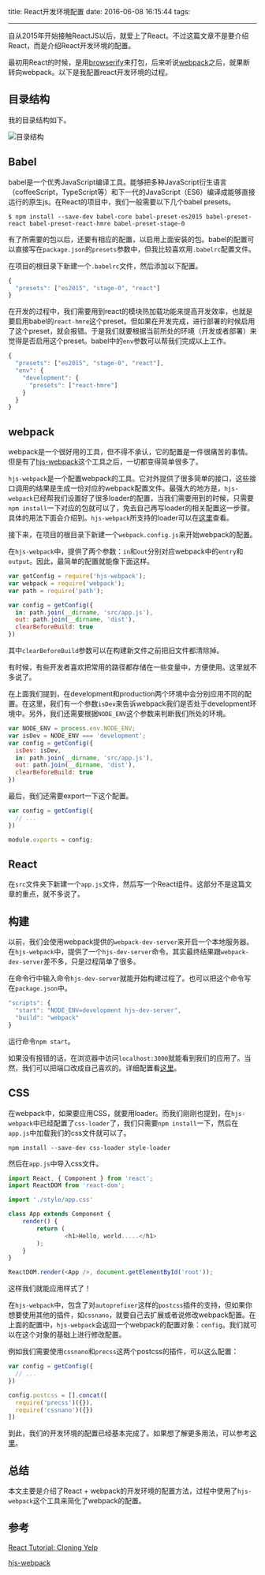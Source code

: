 title: React开发环境配置
date: 2016-06-08 16:15:44
tags:

---

自从2015年开始接触ReactJS以后，就爱上了React。不过这篇文章不是要介绍React，而是介绍React开发环境的配置。

最初用React的时候，是用[browserify](http://browserify.org/)来打包，后来听说[webpack](https://webpack.github.io/)之后，就果断转向webpack。以下是我配置react开发环境的过程。

## 目录结构

我的目录结构如下。

![目录结构](/images/react01.jpg)

## Babel

babel是一个优秀JavaScript编译工具。能够把多种JavaScript衍生语言（coffeeScript，TypeScript等）和下一代的JavaScript（ES6）编译成能够直接运行的原生js。在React的项目中，我们一般需要以下几个babel presets。

```
$ npm install --save-dev babel-core babel-preset-es2015 babel-preset-react babel-preset-react-hmre babel-preset-stage-0
```

有了所需要的包以后，还要有相应的配置，以启用上面安装的包。babel的配置可以直接写在`package.json`的`presets`参数中，但我比较喜欢用`.babelrc`配置文件。

在项目的根目录下新建一个`.babelrc`文件，然后添加以下配置。

```javascript
{
  "presets": ["es2015", "stage-0", "react"]
}
```

在开发的过程中，我们需要用到react的模块热加载功能来提高开发效率，也就是要启用babel的`react-hmre`这个preset。但如果在开发完成，进行部署的时候启用了这个preset，就会报错。于是我们就要根据当前所处的环境（开发或者部署）来觉得是否启用这个preset。babel中的`env`参数可以帮我们完成以上工作。

```JavaScript
{
  "presets": ["es2015", "stage-0", "react"],
  "env": {
    "development": {
      "presets": ["react-hmre"]
    }
  }
}
```

## webpack

webpack是一个很好用的工具，但不得不承认，它的配置是一件很痛苦的事情。但是有了[hjs-webpack](https://github.com/HenrikJoreteg/hjs-webpack)这个工具之后，一切都变得简单很多了。

`hjs-webpack`是一个配置webpack的工具。它对外提供了很多简单的接口，这些接口调用的结果是生成一份对应的webpack配置文件。最强大的地方是，`hjs-webpack`已经帮我们设置好了很多loader的配置，当我们需要用到的时候，只需要`npm install`一下对应的包就可以了，免去自己再写loader的相关配置这一步骤。具体的用法下面会介绍到。`hjs-webpack`所支持的loader可以在[这里](https://github.com/HenrikJoreteg/hjs-webpack)查看。

接下来，在项目的根目录下新建一个`webpack.config.js`来开始webpack的配置。

在`hjs-webpack`中，提供了两个参数：`in`和`out`分别对应webpack中的`entry`和`output`。因此，最简单的配置就能像下面这样。

```javascript
var getConfig = require('hjs-webpack');
var webpack = require('webpack');
var path = require('path');

var config = getConfig({
  in: path.join(__dirname, 'src/app.js'),
  out: path.join(__dirname, 'dist'),
  clearBeforeBuild: true
})

```

其中`clearBeforeBuild`参数可以在构建新文件之前把旧文件都清除掉。

有时候，有些开发者喜欢把常用的路径都存储在一些变量中，方便使用。这里就不多说了。

在上面我们提到，在development和production两个环境中会分别应用不同的配置。在这里，我们有一个参数`isDev`来告诉webpack我们是否处于development环境中。另外，我们还需要根据`NODE_ENV`这个参数来判断我们所处的环境。

```javascript
var NODE_ENV = process.env.NODE_ENV;
var isDev = NODE_ENV === 'development';
var config = getConfig({
  isDev: isDev,
  in: path.join(__dirname, 'src/app.js'),
  out: path.join(__dirname, 'dist'),
  clearBeforeBuild: true
})
```

最后，我们还需要export一下这个配置。

```javascript
var config = getConfig({
  // ...
})

module.exports = config;	
```

## React

在`src`文件夹下新建一个`app.js`文件，然后写一个React组件。这部分不是这篇文章的重点，就不多说了。

## 构建

以前，我们会使用webpack提供的`webpack-dev-server`来开启一个本地服务器。在`hjs-webpack`中，提供了一个`hjs-dev-server`命令。其实最终结果跟`webpack-dev-server`差不多，只是过程简单了很多。

在命令行中输入命令`hjs-dev-server`就能开始构建过程了。也可以把这个命令写在`package.json`中。

```javascript
"scripts": {
  "start": "NODE_ENV=development hjs-dev-server",
  "build": "webpack"
}
```

运行命令`npm start`。

如果没有报错的话，在浏览器中访问`localhost:3000`就能看到我们的应用了。当然，我们可以把端口改成自己喜欢的。详细配置看[这里](https://github.com/HenrikJoreteg/hjs-webpack)。

## CSS

在webpack中，如果要应用CSS，就要用loader。而我们刚刚也提到，在`hjs-webpack`中已经配置了`css-loader`了，我们只需要`npm install`一下，然后在`app.js`中加载我们的css文件就可以了。

```
npm install --save-dev css-loader style-loader
```

然后在`app.js`中导入css文件。

```javascript
import React, { Component } from 'react';
import ReactDOM from 'react-dom';

import './style/app.css'

class App extends Component {
  	render() {
    	return (
				<h1>Hello, world.....</h1>
    	);
  	}
}

ReactDOM.render(<App />, document.getElementById('root'));
```

这样我们就能应用样式了！

在`hjs-webpack`中，包含了对`autoprefixer`这样的`postcss`插件的支持，但如果你想要使用其他的插件，如`cssnano`，就要自己去扩展或者说修改webpack配置。在上面的配置中，`hjs-webpack`会返回一个webpack的配置对象：`config`。我们就可以在这个对象的基础上进行修改配置。

例如我们需要使用`cssnano`和`precss`这两个postcss的插件，可以这么配置：

```javascript
var config = getConfig({
  // ...
})

config.postcss = [].concat([
  require('precss')({}),
  require('cssnano')({})
])
```

到此，我们的开发环境的配置已经基本完成了。如果想了解更多用法，可以参考[这里](https://www.fullstackreact.com/articles/react-tutorial-cloning-yelp/)。

## 总结

本文主要是介绍了React + webpack的开发环境的配置方法，过程中使用了`hjs-webpack`这个工具来简化了webpack的配置。

## 参考

[React Tutorial: Cloning Yelp](https://www.fullstackreact.com/articles/react-tutorial-cloning-yelp/)

[hjs-webpack](https://github.com/HenrikJoreteg/hjs-webpack)

